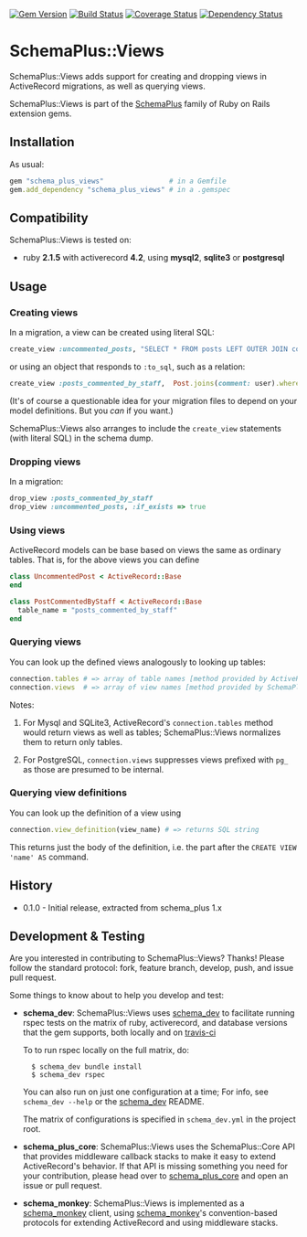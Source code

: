 [![Gem Version](https://badge.fury.io/rb/schema_plus_views.svg)](http://badge.fury.io/rb/schema_plus_views)
[![Build Status](https://secure.travis-ci.org/SchemaPlus/schema_plus_views.svg)](http://travis-ci.org/SchemaPlus/schema_plus_views)
[![Coverage Status](https://img.shields.io/coveralls/SchemaPlus/schema_plus_views.svg)](https://coveralls.io/r/SchemaPlus/schema_plus_views)
[![Dependency Status](https://gemnasium.com/lomba/schema_plus_views.svg)](https://gemnasium.com/SchemaPlus/schema_plus_views)

# SchemaPlus::Views

SchemaPlus::Views adds support for creating and dropping views in ActiveRecord migrations, as well as querying views.

SchemaPlus::Views is part of the [SchemaPlus](https://github.com/SchemaPlus/) family of Ruby on Rails extension gems.

## Installation

<!-- SCHEMA_DEV: TEMPLATE INSTALLATION - begin -->
<!-- These lines are auto-inserted from a schema_dev template -->
As usual:

```ruby
gem "schema_plus_views"                # in a Gemfile
gem.add_dependency "schema_plus_views" # in a .gemspec
```

<!-- SCHEMA_DEV: TEMPLATE INSTALLATION - end -->

## Compatibility

SchemaPlus::Views is tested on:

<!-- SCHEMA_DEV: MATRIX - begin -->
<!-- These lines are auto-generated by schema_dev based on schema_dev.yml -->
* ruby **2.1.5** with activerecord **4.2**, using **mysql2**, **sqlite3** or **postgresql**

<!-- SCHEMA_DEV: MATRIX - end -->

## Usage

### Creating views

In a migration, a view can be created using literal SQL:

```ruby
create_view :uncommented_posts, "SELECT * FROM posts LEFT OUTER JOIN comments ON comments.post_id = posts.id WHERE comments.id IS NULL"
```

or using an object that responds to `:to_sql`, such as a relation:

```ruby
create_view :posts_commented_by_staff,  Post.joins(comment: user).where(users: {role: 'staff'}).uniq
```

(It's of course a questionable idea for your migration files to depend on your model definitions.  But you *can* if you want.)

SchemaPlus::Views also arranges to include the `create_view` statements (with literal SQL) in the schema dump.

### Dropping views

In a migration:

```ruby
drop_view :posts_commented_by_staff
drop_view :uncommented_posts, :if_exists => true
```

### Using views

ActiveRecord models can be base based on views the same as ordinary tables.  That is, for the above views you can define

```ruby
class UncommentedPost < ActiveRecord::Base
end

class PostCommentedByStaff < ActiveRecord::Base
  table_name = "posts_commented_by_staff"
end
```

### Querying views

You can look up the defined views analogously to looking up tables:

```ruby
connection.tables # => array of table names [method provided by ActiveRecord]
connection.views  # => array of view names [method provided by SchemaPlus::Views]
```

Notes:

1. For Mysql and SQLite3, ActiveRecord's `connection.tables` method would return views as well as tables; SchemaPlus::Views normalizes them to return only tables.

2. For PostgreSQL, `connection.views` suppresses views prefixed with `pg_` as those are presumed to be internal.

### Querying view definitions

You can look up the definition of a view using

```ruby
connection.view_definition(view_name) # => returns SQL string
```

This returns just the body of the definition, i.e. the part after the `CREATE VIEW 'name' AS` command.


## History

* 0.1.0 - Initial release, extracted from schema_plus 1.x

## Development & Testing

Are you interested in contributing to SchemaPlus::Views?  Thanks!  Please follow the standard protocol: fork, feature branch, develop, push, and issue pull request.

Some things to know about to help you develop and test:

<!-- SCHEMA_DEV: TEMPLATE USES SCHEMA_DEV - begin -->
<!-- These lines are auto-inserted from a schema_dev template -->
* **schema_dev**:  SchemaPlus::Views uses [schema_dev](https://github.com/SchemaPlus/schema_dev) to
  facilitate running rspec tests on the matrix of ruby, activerecord, and database
  versions that the gem supports, both locally and on
  [travis-ci](http://travis-ci.org/SchemaPlus/schema_plus_views)

  To to run rspec locally on the full matrix, do:

        $ schema_dev bundle install
        $ schema_dev rspec

  You can also run on just one configuration at a time;  For info, see `schema_dev --help` or the [schema_dev](https://github.com/SchemaPlus/schema_dev) README.

  The matrix of configurations is specified in `schema_dev.yml` in
  the project root.


<!-- SCHEMA_DEV: TEMPLATE USES SCHEMA_DEV - end -->

<!-- SCHEMA_DEV: TEMPLATE USES SCHEMA_PLUS_CORE - begin -->
<!-- These lines are auto-inserted from a schema_dev template -->
* **schema_plus_core**: SchemaPlus::Views uses the SchemaPlus::Core API that
  provides middleware callback stacks to make it easy to extend
  ActiveRecord's behavior.  If that API is missing something you need for
  your contribution, please head over to
  [schema_plus_core](https://github.com/SchemaPlus/schema_plus_core) and open
  an issue or pull request.

<!-- SCHEMA_DEV: TEMPLATE USES SCHEMA_PLUS_CORE - end -->

<!-- SCHEMA_DEV: TEMPLATE USES SCHEMA_MONKEY - begin -->
<!-- These lines are auto-inserted from a schema_dev template -->
* **schema_monkey**: SchemaPlus::Views is implemented as a
  [schema_monkey](https://github.com/SchemaPlus/schema_monkey) client,
  using [schema_monkey](https://github.com/SchemaPlus/schema_monkey)'s
  convention-based protocols for extending ActiveRecord and using middleware stacks.

<!-- SCHEMA_DEV: TEMPLATE USES SCHEMA_MONKEY - end -->
